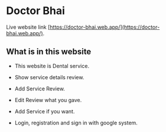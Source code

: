 # Doctor Bhai

Live website link [https://doctor-bhai.web.app/](https://doctor-bhai.web.app/).

## What is in this website

- This website is Dental service.

- Show service details review.

- Add Service Review.

- Edit Review what you gave.

- Add Service if you want.

- Login, registration and sign in with google system.

